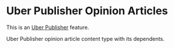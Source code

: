 # Uber Publisher Opinion Articles

This is an [Uber Publisher](https://www.drupal.org/project/uber_publisher)
 feature.

Uber Publisher opinion article content type with its dependents.
